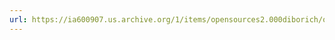 ```yaml
---
url: https://ia600907.us.archive.org/1/items/opensources2.000diborich/opensources2.000diborich.pdf
---
```

